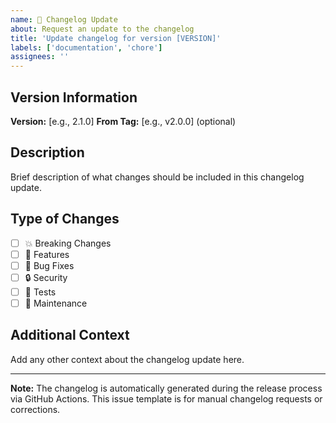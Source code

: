```yaml
---
name: 📝 Changelog Update
about: Request an update to the changelog
title: 'Update changelog for version [VERSION]'
labels: ['documentation', 'chore']
assignees: ''
---
```


## Version Information

**Version:** [e.g., 2.1.0]
**From Tag:** [e.g., v2.0.0] (optional)

## Description

Brief description of what changes should be included in this changelog update.

## Type of Changes

- [ ] 💥 Breaking Changes
- [ ] 🚀 Features
- [ ] 🐛 Bug Fixes
- [ ] 🔒 Security
- [ ] 🧪 Tests
- [ ] 🔧 Maintenance

## Additional Context

Add any other context about the changelog update here.

---

**Note:** The changelog is automatically generated during the release process via GitHub Actions. This issue template is for manual changelog requests or corrections.
